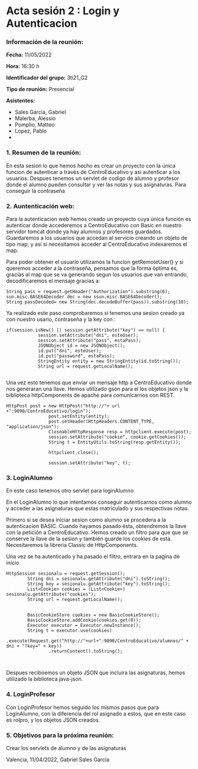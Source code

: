 # Acta sesión 2 : Login y Autenticacion
### Información de la reunión:
**Fecha:**  11/05/2022

**Hora:**  16:30 h

**Identificador del grupo:** 3ti21_G2

**Tipo de reunión:** Presencial

**Asistentes:**
- Sales García, Gabriel
- Malerba, Alessio
- Pomplio, Matteo
- Lopez, Pablo
- 

### 1. Resumen de la reunión:

En esta sesion lo que hemos hecho es crear un proyecto con la única funcion de autenticar a través de CentroEducativo y asi autenticar a los usuarios. Despues tenemos un servlet de codigo de alumno y profesor donde el alumno pueden consultar y ver las notas y sus asignaturas. Para conseguir la contraseña

 

### 2. Auntenticación web:
Para la autenticacion web hemos creado un proyecto cuya única función es autenticar donde accederemos a CentroEducativo con Basic en nuestro servidor tomcat donde ya hay alumnos y profesores guardados. Guardaremos a los usuarios que accedan al servicio creando un objeto de tipo map; y asi si necesitamos acceder al CentroEducativo indexaremos el map.

Para poder obtener el usuario utilizamos la funcion getRemoteUser() y si queremos acceder a la contraseña, pensamos que la forma óptima es, gracias al map que se va generando segun los usuarios que van entrando, decodificaremos el mensaje gracias a:
````
String pass = request.getHeader("Authorization").substring(6); 
sun.misc.BASE64Decoder dec = new ssun.misc.BASE64Decoder();  
String passDecoded= new String(dec.decodeBuffer(pass)).substring(10);

````

Ya realizado este paso comprobaremos si tenemos una sesion creado ya con nuestro usario, contraseña y la key con : 
``` 
if(session.isNew() || session.getAttribute("key") == null) {
			session.setAttribute("dni", esteUser);
			session.setAttribute("pass", estaPass);
			JSONObject id = new JSONObject();
			id.put("dni", esteUser);
			id.put("password", estaPass);
			StringEntity entity = new StringEntity(id.toString());
			String url = request.getLocalName();
		
```	
		
Una vez esto tenemos que enviar un mensaje http a CentroEducativo donde nos generaran una llave. Hemos utilizado gson para el los objetos json y la biblioteca httpComponents de apache para comunicarnos con REST.

````
HttpPost post = new HttpPost("http://"+ url +":9090/CentroEducativo/login");
				post.setEntity(entity);
				post.setHeader(HttpHeaders.CONTENT_TYPE, "application/json");
				CloseableHttpResponse resp = httpclient.execute(post);
				session.setAttribute("cookie", cookie.getCookies());
				String t = EntityUtils.toString(resp.getEntity());        		        		

				httpclient.close();

				session.setAttribute("key", t);
````

### 3. LoginAlumno

En este caso tenemos otro servlet para loginAlumno

En el LoginAlumno lo que intentamos conseguir autenticarnos como alumno y acceder a las asignaturas que estas matriculado y sus respectivas notas.

Primero si se desea iniciar sesion como alumno se procedera a la autenticacion BASIC. Cuando hayamos pasado ésta, obtendremos la llave con la petición a CentroEducativo. Hemos creado un filtro para que que se conserve la llave de la sesion y también guarde  los cookies de esta. Necesitaremos la libreria Classic de HttpComponents.

Una vez se ha autenticado y ha pasado el filtro, entrara en la pagina de inicio
````
HttpSession sesionalu = request.getSession();
		String dni = sesionalu.getAttribute("dni").toString();
		String key = sesionalu.getAttribute("key").toString();
		List<Cookie> cookies = (List<Cookie>) sesionalu.getAttribute("cookies");
		String url = request.getLocalName();

		
		BasicCookieStore cookies = new BasicCookieStore();
		BasicCookieStore.addCookie(cookies.get(0));
		Executor executor = Executor.newInstance();
		String t = executor.use(cookies)
				.execute(Request.get("http://"+url+":9090/CentroEducativo/alumnos/" + dni + "?key=" + key))
				.returnContent().toString();
				
				
````

Despues recibiremos un objeto JSON que incluira las asignaturas, hemos utilizado la biblioteca java-json.

### 4. LoginProfesor

Con LoginProfesor hemos seguido los mismos pasos que para LoginAlumno, con la diferencia del rol asignado a estos, que en este caso es rolpro, y los objetos JSON creados. 


### 5. Objetivos para la próxima reunión:

Crear los servlets de alumno y de las asignaturas

Valencia, 11/04/2022, Gabriel Sales García